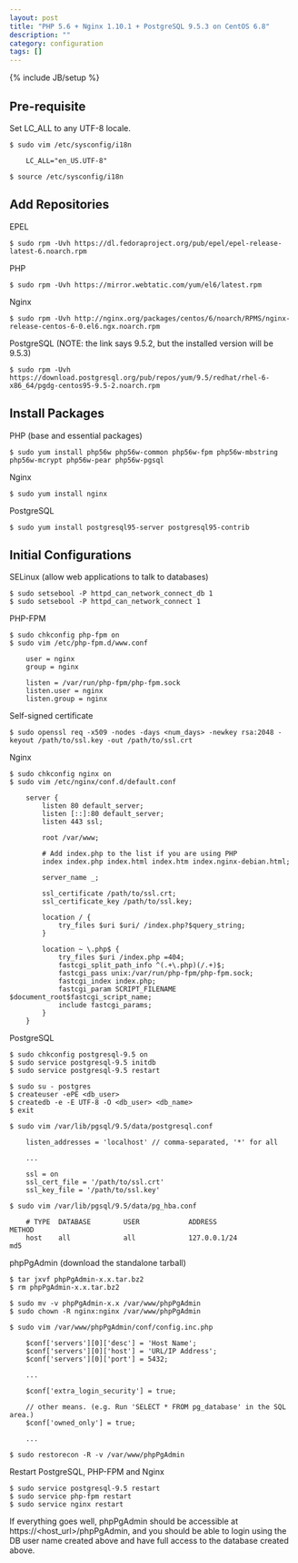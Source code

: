 ```yaml
---
layout: post
title: "PHP 5.6 + Nginx 1.10.1 + PostgreSQL 9.5.3 on CentOS 6.8"
description: ""
category: configuration
tags: []
---
```

{% include JB/setup %}


## Pre-requisite

Set LC_ALL to any UTF-8 locale.

    $ sudo vim /etc/sysconfig/i18n

        LC_ALL="en_US.UTF-8"

    $ source /etc/sysconfig/i18n


## Add Repositories

EPEL

    $ sudo rpm -Uvh https://dl.fedoraproject.org/pub/epel/epel-release-latest-6.noarch.rpm

PHP

    $ sudo rpm -Uvh https://mirror.webtatic.com/yum/el6/latest.rpm

Nginx

    $ sudo rpm -Uvh http://nginx.org/packages/centos/6/noarch/RPMS/nginx-release-centos-6-0.el6.ngx.noarch.rpm

PostgreSQL (NOTE: the link says 9.5.2, but the installed version will be 9.5.3)

    $ sudo rpm -Uvh https://download.postgresql.org/pub/repos/yum/9.5/redhat/rhel-6-x86_64/pgdg-centos95-9.5-2.noarch.rpm


## Install Packages

PHP (base and essential packages)

    $ sudo yum install php56w php56w-common php56w-fpm php56w-mbstring php56w-mcrypt php56w-pear php56w-pgsql

Nginx

    $ sudo yum install nginx

PostgreSQL

    $ sudo yum install postgresql95-server postgresql95-contrib


## Initial Configurations

SELinux (allow web applications to talk to databases)

    $ sudo setsebool -P httpd_can_network_connect_db 1
    $ sudo setsebool -P httpd_can_network_connect 1

PHP-FPM

    $ sudo chkconfig php-fpm on
    $ sudo vim /etc/php-fpm.d/www.conf

        user = nginx
        group = nginx

        listen = /var/run/php-fpm/php-fpm.sock
        listen.user = nginx
        listen.group = nginx

Self-signed certificate

    $ sudo openssl req -x509 -nodes -days <num_days> -newkey rsa:2048 -keyout /path/to/ssl.key -out /path/to/ssl.crt

Nginx

    $ sudo chkconfig nginx on
    $ sudo vim /etc/nginx/conf.d/default.conf

        server {
            listen 80 default_server;
            listen [::]:80 default_server;
            listen 443 ssl;

            root /var/www;

            # Add index.php to the list if you are using PHP
            index index.php index.html index.htm index.nginx-debian.html;

            server_name _;

            ssl_certificate /path/to/ssl.crt;
            ssl_certificate_key /path/to/ssl.key;

            location / {
                try_files $uri $uri/ /index.php?$query_string;
            }

            location ~ \.php$ {
                try_files $uri /index.php =404;
                fastcgi_split_path_info ^(.+\.php)(/.+)$;
                fastcgi_pass unix:/var/run/php-fpm/php-fpm.sock;
                fastcgi_index index.php;
                fastcgi_param SCRIPT_FILENAME $document_root$fastcgi_script_name;
                include fastcgi_params;
            }
        }

PostgreSQL

    $ sudo chkconfig postgresql-9.5 on
    $ sudo service postgresql-9.5 initdb
    $ sudo service postgresql-9.5 restart

    $ sudo su - postgres
    $ createuser -ePE <db_user>
    $ createdb -e -E UTF-8 -O <db_user> <db_name>
    $ exit

    $ sudo vim /var/lib/pgsql/9.5/data/postgresql.conf

        listen_addresses = 'localhost' // comma-separated, '*' for all

        ...

        ssl = on
        ssl_cert_file = '/path/to/ssl.crt'
        ssl_key_file = '/path/to/ssl.key'

    $ sudo vim /var/lib/pgsql/9.5/data/pg_hba.conf

        # TYPE  DATABASE        USER            ADDRESS                 METHOD
        host    all             all             127.0.0.1/24            md5

phpPgAdmin (download the standalone tarball)

    $ tar jxvf phpPgAdmin-x.x.tar.bz2
    $ rm phpPgAdmin-x.x.tar.bz2

    $ sudo mv -v phpPgAdmin-x.x /var/www/phpPgAdmin
    $ sudo chown -R nginx:nginx /var/www/phpPgAdmin

    $ sudo vim /var/www/phpPgAdmin/conf/config.inc.php

        $conf['servers'][0]['desc'] = 'Host Name';
        $conf['servers'][0]['host'] = 'URL/IP Address';
        $conf['servers'][0]['port'] = 5432;

        ...

        $conf['extra_login_security'] = true;

        // other means. (e.g. Run 'SELECT * FROM pg_database' in the SQL area.)
        $conf['owned_only'] = true;

        ...

    $ sudo restorecon -R -v /var/www/phpPgAdmin

Restart PostgreSQL, PHP-FPM and Nginx

    $ sudo service postgresql-9.5 restart
    $ sudo service php-fpm restart
    $ sudo service nginx restart

If everything goes well, phpPgAdmin should be accessible at https://&lt;host_url&gt;/phpPgAdmin, and you should be able to login using the DB user name created above and have full access to the database created above.

